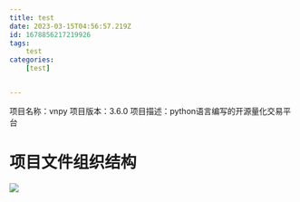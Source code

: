 ```yaml
---
title: test
date: 2023-03-15T04:56:57.219Z
id: 1678856217219926
tags:
	test
categories:
	[test]


---
```

项目名称：vnpy
项目版本：3.6.0
项目描述：python语言编写的开源量化交易平台

# 项目文件组织结构

![](/imgs/test/b.png)